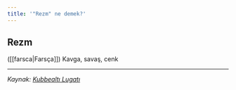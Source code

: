 ```yaml
---
title: '"Rezm" ne demek?'
---
```


## Rezm
([[farsca|Farsça]]) Kavga, savaş, cenk

---
*Kaynak: [Kubbealtı Lugatı](https://www.lugatim.com/s/rezm)*